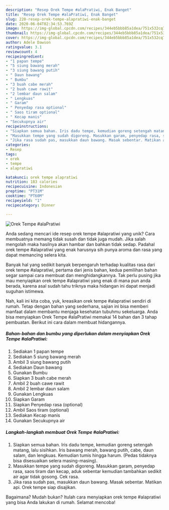 ```yaml
---
description: "Resep Orek Tempe #alaPratiwi, Enak Banget"
title: "Resep Orek Tempe #alaPratiwi, Enak Banget"
slug: 220-resep-orek-tempe-alapratiwi-enak-banget
date: 2020-06-04T02:34:53.769Z
image: https://img-global.cpcdn.com/recipes/344eb5bbb85a1dea/751x532cq70/orek-tempe-alapratiwi-foto-resep-utama.jpg
thumbnail: https://img-global.cpcdn.com/recipes/344eb5bbb85a1dea/751x532cq70/orek-tempe-alapratiwi-foto-resep-utama.jpg
cover: https://img-global.cpcdn.com/recipes/344eb5bbb85a1dea/751x532cq70/orek-tempe-alapratiwi-foto-resep-utama.jpg
author: Adele Dawson
ratingvalue: 3.1
reviewcount: 4
recipeingredient:
- "1 papan tempe"
- "5 siung bawang merah"
- "3 siung bawang putih"
- " Daun bawang"
- " Bumbu"
- "3 buah cabe merah"
- "2 buah cawe rawit"
- "2 lembar daun salam"
- " Lengkuas"
- " Garam"
- " Penyedap rasa optional"
- " Saos tiram optional"
- " Kecap manis"
- "Secukupnya air"
recipeinstructions:
- "Siapkan semua bahan. Iris dadu tempe, kemudian goreng setengah matang, lalu sisihkan. Iris bawang merah, bawang putih, cabe, daun salam, dan lengkuas. Kemudian tumis hingga harum. (Pedas tidaknya bisa disesuaikan selera masing-masing)."
- "Masukkan tempe yang sudah digoreng. Masukkan garam, penyedap rasa, saos tiram dan kecap, aduk sebentar kemudian tambahkan sedikit air agar tidak gosong. Cek rasa."
- "Jika rasa sudah pas, masukkan daun bawang. Masak sebentar. Matikan api. Orek tempe siap disajikan."
categories:
- Resep
tags:
- orek
- tempe
- alapratiwi

katakunci: orek tempe alapratiwi 
nutrition: 183 calories
recipecuisine: Indonesian
preptime: "PT31M"
cooktime: "PT60M"
recipeyield: "1"
recipecategory: Dinner

---
```



![Orek Tempe #alaPratiwi](https://img-global.cpcdn.com/recipes/344eb5bbb85a1dea/751x532cq70/orek-tempe-alapratiwi-foto-resep-utama.jpg)

Anda sedang mencari ide resep orek tempe #alapratiwi yang unik? Cara membuatnya memang tidak susah dan tidak juga mudah. Jika salah mengolah maka hasilnya akan hambar dan bahkan tidak sedap. Padahal orek tempe #alapratiwi yang enak harusnya sih punya aroma dan rasa yang dapat memancing selera kita.



Banyak hal yang sedikit banyak berpengaruh terhadap kualitas rasa dari orek tempe #alapratiwi, pertama dari jenis bahan, kedua pemilihan bahan segar sampai cara membuat dan menghidangkannya. Tak perlu pusing jika mau menyiapkan orek tempe #alapratiwi yang enak di mana pun anda berada, karena asal sudah tahu triknya maka hidangan ini dapat menjadi suguhan istimewa.


Nah, kali ini kita coba, yuk, kreasikan orek tempe #alapratiwi sendiri di rumah. Tetap dengan bahan yang sederhana, sajian ini bisa memberi manfaat dalam membantu menjaga kesehatan tubuhmu sekeluarga. Anda bisa menyiapkan Orek Tempe #alaPratiwi memakai 14 bahan dan 3 tahap pembuatan. Berikut ini cara dalam membuat hidangannya.

<!--inarticleads1-->

##### Bahan-bahan dan bumbu yang diperlukan dalam menyiapkan Orek Tempe #alaPratiwi:

1. Sediakan 1 papan tempe
1. Sediakan 5 siung bawang merah
1. Ambil 3 siung bawang putih
1. Sediakan  Daun bawang
1. Gunakan  Bumbu
1. Siapkan 3 buah cabe merah
1. Ambil 2 buah cawe rawit
1. Ambil 2 lembar daun salam
1. Gunakan  Lengkuas
1. Siapkan  Garam
1. Siapkan  Penyedap rasa (optional)
1. Ambil  Saos tiram (optional)
1. Sediakan  Kecap manis
1. Gunakan Secukupnya air




<!--inarticleads2-->

##### Langkah-langkah membuat Orek Tempe #alaPratiwi:

1. Siapkan semua bahan. Iris dadu tempe, kemudian goreng setengah matang, lalu sisihkan. Iris bawang merah, bawang putih, cabe, daun salam, dan lengkuas. Kemudian tumis hingga harum. (Pedas tidaknya bisa disesuaikan selera masing-masing).
1. Masukkan tempe yang sudah digoreng. Masukkan garam, penyedap rasa, saos tiram dan kecap, aduk sebentar kemudian tambahkan sedikit air agar tidak gosong. Cek rasa.
1. Jika rasa sudah pas, masukkan daun bawang. Masak sebentar. Matikan api. Orek tempe siap disajikan.




Bagaimana? Mudah bukan? Itulah cara menyiapkan orek tempe #alapratiwi yang bisa Anda lakukan di rumah. Selamat mencoba!
